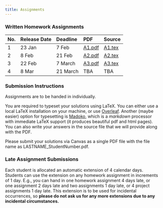 ```yaml
---
title: Assignments
---
```


### Written Homework Assignments

| **No.** | **Release Date** | **Deadline** | **PDF** | **Source** |
|:--------|:-----------------|:-------------|:--------|:-----------|
|  1  | 23 Jan | 7 Feb | [A1.pdf](https://github.com/CPEN432/cpen432.github.io/blob/main/resources/gujarati-assignments/A1.pdf) | [A1.tex](https://github.com/CPEN432/cpen432.github.io/blob/main/resources/gujarati-assignments/A1.tex) |
|  2 | 8 Feb | 21 Feb | [A2.pdf](https://github.com/CPEN432/cpen432.github.io/blob/main/resources/gujarati-assignments/A2.pdf) | [A2.tex](https://github.com/CPEN432/cpen432.github.io/blob/main/resources/gujarati-assignments/A2.tex) |
|  3 | 22 Feb | 7 March | [A3.pdf](https://github.com/CPEN432/cpen432.github.io/blob/main/resources/gujarati-assignments/A3.pdf) | [A3.tex](https://github.com/CPEN432/cpen432.github.io/blob/main/resources/gujarati-assignments/A3.tex) |
|  4 | 8 Mar | 21 March | TBA | TBA |

### Submission Instructions

Assignments are to be handed in individually.

You are required to typeset your solutions using LaTeX. You can either use a local LaTeX installation on your machine, or use [Overleaf](https://www.overleaf.com/). Another (maybe easier) option for typesetting is [Madoko](https://www.madoko.net/), which is a _markdown_ processor with immediate LaTeX support (it produces beautiful pdf and html pages). You can also write your answers in the source file that we will provide along with the PDF.

Please submit your solutions via Canvas as a single PDF file with the file name as LASTNAME_StudentNumber.pdf.

### Late Assignment Submissions

Each student is allocated an automatic extension of 4 calendar days. Students can use the extension on any homework assignment in increments of 1 day. E.g., you can hand in one homework assignment 4 days late, or one assignment 2 days late and two assignments 1 day late, or 4 project assignments 1 day late. This extension is to be used for incidental occurrences, so **please do not ask us for any more extensions due to any incidental circumstances.**

<!-- ### Written Assignments -->

<!--  | **No.** | **Handout** | **Due** | **Link** |  -->
<!-- |:---:|:-------:|:---:|:----:|:----:| -->
<!-- |  1  |  Jan 29       |  Feb 10, 11:59 p.m.   |  [WA1](http://cpen432.github.io/assignments/cpen432w21-wa1.pdf)    | -->
<!-- |  2  |  Feb 26       |  Mar 6, 11:59 p.m.   |  [WA2](http://cpen432.github.io/assignments/cpen432-wa2.pdf) | -->
<!-- |  3  |  Mar 21       |  April 1, 11:59 p.m.   |  [WA3](https://www.dropbox.com/s/xtsidg09vikipmo/cpen432-wa3.pdf?dl=0) | -->
<!-- |  4  |  April 3       |  April 11, 11:59 p.m.   |  [WA4](https://www.dropbox.com/s/3wp8fjqlzxbnf4p/cpen432-wa4.pdf?dl=0) | -->


<!-- ### Policies and Submission Instructions -->
<!-- * Assignments are to be handed in individually;  -->
<!-- * You are required to typeset your solutions, preferrably using \\( \LaTeX \\). You can either use a local \\( \LaTeX \\) installation on you machine, or the web-based [ShareLaTeX](https://www.sharelatex.com). Another (maybe easier) option for typesetting is [Madoko](https://www.madoko.net/), which is a _markdown_ processor with immediate \\( \LaTeX \\) support (it produces beautiful pdf and html pages); -->
<!-- * You will be submitting your typeset solutions to gradescope; -->
<!-- * You may discuss solutions with your colleagues, but the final write-up should be your own.  -->
